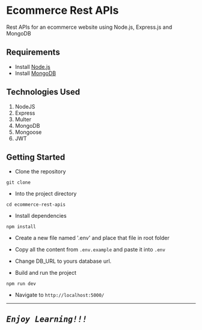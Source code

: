 # Ecommerce Rest APIs

Rest APIs for an ecommerce website using Node.js, Express.js and MongoDB

## Requirements

- Install [Node.js](https://nodejs.org/en/)
- Install [MongoDB](https://docs.mongodb.com/manual/installation/)

## Technologies Used
1.  NodeJS
2.  Express
3.  Multer
4.  MongoDB
5.  Mongoose
6.  JWT

## Getting Started

- Clone the repository
```
git clone 
```

- Into the project directory
```
cd ecommerce-rest-apis
```

- Install dependencies
```
npm install
```

- Create a new file named '.env' and place that file in root folder
- Copy all the content from `.env.example` and paste it into `.env`
- Change DB_URL to yours database url.

- Build and run the project
```
npm run dev
```

- Navigate to `http://localhost:5000/`

---
<samp>***Enjoy Learning!!!***</samp>
---
